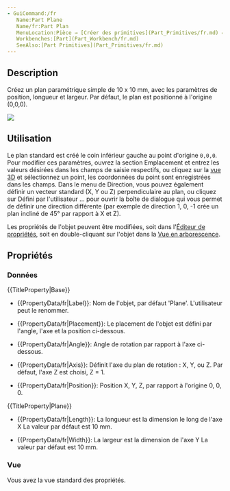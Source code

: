 ```yaml
---
- GuiCommand:/fr
   Name:Part Plane
   Name/fr:Part Plan
   MenuLocation:Pièce → [Créer des primitives](Part_Primitives/fr.md) → Plan
   Workbenches:[Part](Part_Workbench/fr.md)
   SeeAlso:[Part Primitives](Part_Primitives/fr.md)
---
```


## Description

Créez un plan paramétrique simple de 10 x 10 mm, avec les paramètres de position, longueur et largeur. Par défaut, le plan est positionné à l\'origine (0,0,0).

![](images/PartPlane.png )

## Utilisation

Le plan standard est créé le coin inférieur gauche au point d\'origine `0,0,0`. Pour modifier ces paramètres, ouvrez la section Emplacement et entrez les valeurs désirées dans les champs de saisie respectifs, ou cliquez sur la [vue 3D](3D_view/fr.md) et sélectionnez un point, les coordonnées du point sont enregistrées dans les champs. Dans le menu de Direction, vous pouvez également définir un vecteur standard (X, Y ou Z) perpendiculaire au plan, ou cliquez sur Défini par l\'utilisateur \... pour ouvrir la boîte de dialogue qui vous permet de définir une direction différente (par exemple de direction 1, 0, -1 crée un plan incliné de 45° par rapport à X et Z).

Les propriétés de l\'objet peuvent être modifiées, soit dans l\'[Éditeur de propriétés](Property_editor/fr.md), soit en double-cliquant sur l\'objet dans la [Vue en arborescence](Tree_view/fr.md).

## Propriétés

### Données


{{TitleProperty|Base}}

-    {{PropertyData/fr|Label}}: Nom de l\'objet, par défaut \'Plane\'. L\'utilisateur peut le renommer.

-    {{PropertyData/fr|Placement}}: Le placement de l\'objet est défini par l\'angle, l\'axe et la position ci-dessous.

-    {{PropertyData/fr|Angle}}: Angle de rotation par rapport à l\'axe ci-dessous.

-    {{PropertyData/fr|Axis}}: Définit l\'axe du plan de rotation : X, Y, ou Z. Par défaut, l\'axe Z est choisi, Z = 1.

-    {{PropertyData/fr|Position}}: Position X, Y, Z, par rapport à l\'origine 0, 0, 0.


{{TitleProperty|Plane}}

-    {{PropertyData/fr|Length}}: La longueur est la dimension le long de l\'axe X La valeur par défaut est 10 mm.

-    {{PropertyData/fr|Width}}: La largeur est la dimension de l\'axe Y La valeur par défaut est 10 mm.

### Vue

Vous avez la vue standard des propriétés.





 
